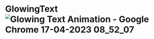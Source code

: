 # GlowingText![Glowing Text Animation - Google Chrome 17-04-2023 08_52_07](https://user-images.githubusercontent.com/54906865/232370451-e6171ffd-00f7-4f85-abda-f6336cc67589.png)
